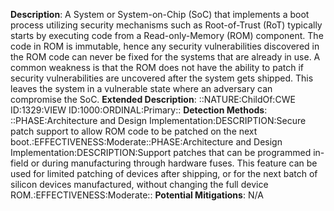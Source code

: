 **Description**: A System or System-on-Chip (SoC) that implements a boot process utilizing security mechanisms such as Root-of-Trust (RoT) typically starts by executing code from a Read-only-Memory (ROM) component. The code in ROM is immutable, hence any security vulnerabilities discovered in the ROM code can never be fixed for the systems that are already in use. A common weakness is that the ROM does not have the ability to patch if security vulnerabilities are uncovered after the system gets shipped. This leaves the system in a vulnerable state where an adversary can compromise the SoC.
**Extended Description**: ::NATURE:ChildOf:CWE ID:1329:VIEW ID:1000:ORDINAL:Primary::
**Detection Methods**: ::PHASE:Architecture and Design Implementation:DESCRIPTION:Secure patch support to allow ROM code to be patched on the next boot.:EFFECTIVENESS:Moderate::PHASE:Architecture and Design Implementation:DESCRIPTION:Support patches that can be programmed in-field or during manufacturing through hardware fuses. This feature can be used for limited patching of devices after shipping, or for the next batch of silicon devices manufactured, without changing the full device ROM.:EFFECTIVENESS:Moderate::
**Potential Mitigations**: N/A